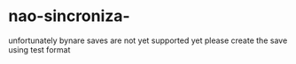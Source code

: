 # nao-sincroniza-
unfortunately bynare saves are not yet supported yet please create the save using test format
